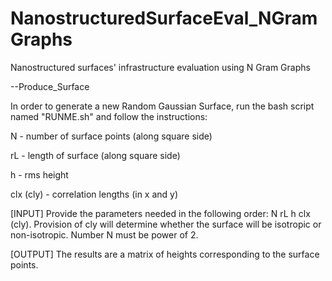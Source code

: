 # NanostructuredSurfaceEval_NGramGraphs
Nanostructured surfaces' infrastructure evaluation using N Gram Graphs

--Produce_Surface

In order to generate a new Random Gaussian Surface, run the bash script named "RUNME.sh" and follow the instructions:

N   - number of surface points (along square side) 

rL  - length of surface (along square side)

h   - rms height

clx (cly)  - correlation lengths (in x and y)

[INPUT]
Provide the parameters needed in the following order: N rL h clx (cly). 
Provision of cly will determine whether the surface will be isotropic or non-isotropic.
Number N must be power of 2.

[OUTPUT]
The results are a matrix of heights corresponding to the surface points.
